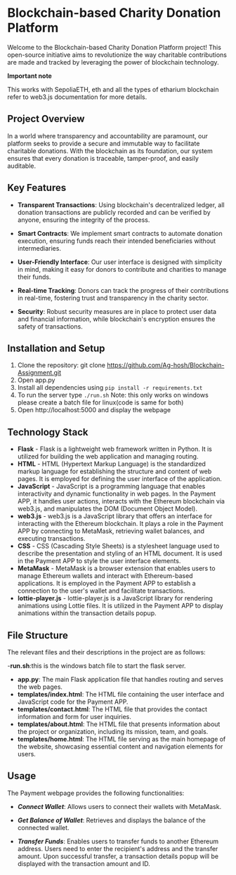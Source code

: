 # Blockchain-based Charity Donation Platform

Welcome to the Blockchain-based Charity Donation Platform project! This open-source initiative aims to revolutionize the way charitable contributions are made and tracked by leveraging the power of blockchain technology.

**Important note**

   This works with SepoliaETH, eth and all the types of etharium blockchain refer to  web3.js documentation for more details.

## Project Overview

In a world where transparency and accountability are paramount, our platform seeks to provide a secure and immutable way to facilitate charitable donations. With the blockchain as its foundation, our system ensures that every donation is traceable, tamper-proof, and easily auditable.

## Key Features

- **Transparent Transactions**: Using blockchain's decentralized ledger, all donation transactions are publicly recorded and can be verified by anyone, ensuring the integrity of the process.

- **Smart Contracts**: We implement smart contracts to automate donation execution, ensuring funds reach their intended beneficiaries without intermediaries.

- **User-Friendly Interface**: Our user interface is designed with simplicity in mind, making it easy for donors to contribute and charities to manage their funds.

- **Real-time Tracking**: Donors can track the progress of their contributions in real-time, fostering trust and transparency in the charity sector.

- **Security**: Robust security measures are in place to protect user data and financial information, while blockchain's encryption ensures the safety of transactions.

## Installation and Setup

1. Clone the repository:
git clone https://github.com/Ag-hosh/Blockchain-Assignment.git
2. Open app.py
3. Install all dependencies using `pip install -r requirements.txt`
4. To run the server type `./run.sh`
    Note: this only works on windows please create a batch file for linux(code is same for both)
5. Open http://localhost:5000 and display the webpage

## Technology Stack

- **Flask** - Flask is a lightweight web framework written in Python. It is utilized for building the web application and managing routing.
- **HTML** - HTML (Hypertext Markup Language) is the standardized markup language for establishing the structure and content of web pages. It is employed for defining the user interface of the application.
- **JavaScript** - JavaScript is a programming language that enables interactivity and dynamic functionality in web pages. In the Payment APP, it handles user actions, interacts with the Ethereum blockchain via web3.js, and manipulates the DOM (Document Object Model).
- **web3.js** - web3.js is a JavaScript library that offers an interface for interacting with the Ethereum blockchain. It plays a role in the Payment APP by connecting to MetaMask, retrieving wallet balances, and executing transactions.
- **CSS** - CSS (Cascading Style Sheets) is a stylesheet language used to describe the presentation and styling of an HTML document. It is used in the Payment APP to style the user interface elements.
- **MetaMask** - MetaMask is a browser extension that enables users to manage Ethereum wallets and interact with Ethereum-based applications. It is employed in the Payment APP to establish a connection to the user's wallet and facilitate transactions.
- **lottie-player.js** - lottie-player.js is a JavaScript library for rendering animations using Lottie files. It is utilized in the Payment APP to display animations within the transaction details popup.



## File Structure
The relevant files and their descriptions in the project are as follows:

-**run.sh**:this is the windows batch file to start the flask server.
- **app.py**: The main Flask application file that handles routing and serves the web pages.
- **templates/index.html**: The HTML file containing the user interface and JavaScript code for the Payment APP.
- **templates/contact.html**: The HTML file that provides the contact information and form for user inquiries.
- **templates/about.html**: The HTML file that presents information about the project or organization, including its mission, team, and goals.
- **templates/home.html**: The HTML file serving as the main homepage of the website, showcasing essential content and navigation elements for users.


## Usage

The Payment webpage provides the following functionalities:

- ***Connect Wallet***: Allows users to connect their wallets with MetaMask.

- ***Get Balance of Wallet***: Retrieves and displays the balance of the connected wallet.

- ***Transfer Funds***: Enables users to transfer funds to another Ethereum address. Users need to enter the recipient's address and the transfer amount. Upon successful transfer, a transaction details popup will be displayed with the transaction amount and ID.


